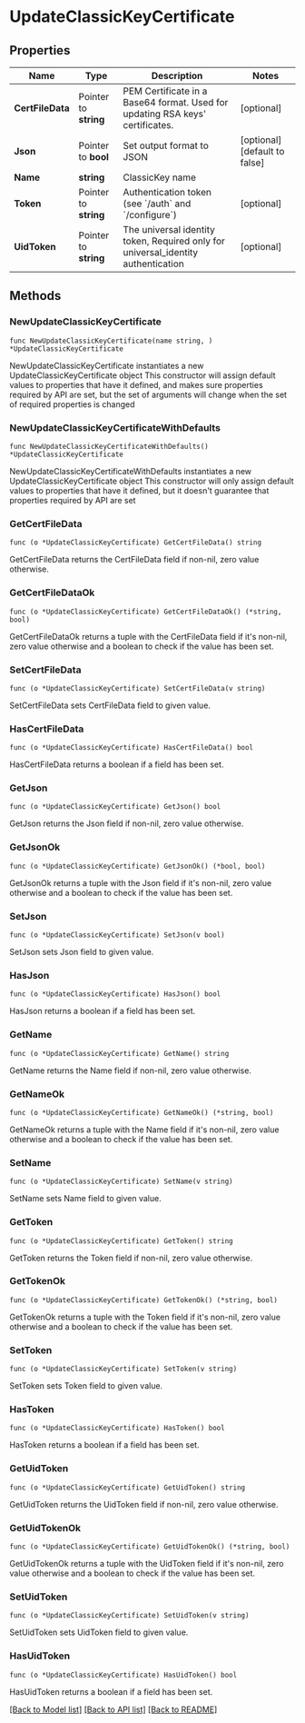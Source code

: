 # UpdateClassicKeyCertificate

## Properties

Name | Type | Description | Notes
------------ | ------------- | ------------- | -------------
**CertFileData** | Pointer to **string** | PEM Certificate in a Base64 format. Used for updating RSA keys&#39; certificates. | [optional] 
**Json** | Pointer to **bool** | Set output format to JSON | [optional] [default to false]
**Name** | **string** | ClassicKey name | 
**Token** | Pointer to **string** | Authentication token (see &#x60;/auth&#x60; and &#x60;/configure&#x60;) | [optional] 
**UidToken** | Pointer to **string** | The universal identity token, Required only for universal_identity authentication | [optional] 

## Methods

### NewUpdateClassicKeyCertificate

`func NewUpdateClassicKeyCertificate(name string, ) *UpdateClassicKeyCertificate`

NewUpdateClassicKeyCertificate instantiates a new UpdateClassicKeyCertificate object
This constructor will assign default values to properties that have it defined,
and makes sure properties required by API are set, but the set of arguments
will change when the set of required properties is changed

### NewUpdateClassicKeyCertificateWithDefaults

`func NewUpdateClassicKeyCertificateWithDefaults() *UpdateClassicKeyCertificate`

NewUpdateClassicKeyCertificateWithDefaults instantiates a new UpdateClassicKeyCertificate object
This constructor will only assign default values to properties that have it defined,
but it doesn't guarantee that properties required by API are set

### GetCertFileData

`func (o *UpdateClassicKeyCertificate) GetCertFileData() string`

GetCertFileData returns the CertFileData field if non-nil, zero value otherwise.

### GetCertFileDataOk

`func (o *UpdateClassicKeyCertificate) GetCertFileDataOk() (*string, bool)`

GetCertFileDataOk returns a tuple with the CertFileData field if it's non-nil, zero value otherwise
and a boolean to check if the value has been set.

### SetCertFileData

`func (o *UpdateClassicKeyCertificate) SetCertFileData(v string)`

SetCertFileData sets CertFileData field to given value.

### HasCertFileData

`func (o *UpdateClassicKeyCertificate) HasCertFileData() bool`

HasCertFileData returns a boolean if a field has been set.

### GetJson

`func (o *UpdateClassicKeyCertificate) GetJson() bool`

GetJson returns the Json field if non-nil, zero value otherwise.

### GetJsonOk

`func (o *UpdateClassicKeyCertificate) GetJsonOk() (*bool, bool)`

GetJsonOk returns a tuple with the Json field if it's non-nil, zero value otherwise
and a boolean to check if the value has been set.

### SetJson

`func (o *UpdateClassicKeyCertificate) SetJson(v bool)`

SetJson sets Json field to given value.

### HasJson

`func (o *UpdateClassicKeyCertificate) HasJson() bool`

HasJson returns a boolean if a field has been set.

### GetName

`func (o *UpdateClassicKeyCertificate) GetName() string`

GetName returns the Name field if non-nil, zero value otherwise.

### GetNameOk

`func (o *UpdateClassicKeyCertificate) GetNameOk() (*string, bool)`

GetNameOk returns a tuple with the Name field if it's non-nil, zero value otherwise
and a boolean to check if the value has been set.

### SetName

`func (o *UpdateClassicKeyCertificate) SetName(v string)`

SetName sets Name field to given value.


### GetToken

`func (o *UpdateClassicKeyCertificate) GetToken() string`

GetToken returns the Token field if non-nil, zero value otherwise.

### GetTokenOk

`func (o *UpdateClassicKeyCertificate) GetTokenOk() (*string, bool)`

GetTokenOk returns a tuple with the Token field if it's non-nil, zero value otherwise
and a boolean to check if the value has been set.

### SetToken

`func (o *UpdateClassicKeyCertificate) SetToken(v string)`

SetToken sets Token field to given value.

### HasToken

`func (o *UpdateClassicKeyCertificate) HasToken() bool`

HasToken returns a boolean if a field has been set.

### GetUidToken

`func (o *UpdateClassicKeyCertificate) GetUidToken() string`

GetUidToken returns the UidToken field if non-nil, zero value otherwise.

### GetUidTokenOk

`func (o *UpdateClassicKeyCertificate) GetUidTokenOk() (*string, bool)`

GetUidTokenOk returns a tuple with the UidToken field if it's non-nil, zero value otherwise
and a boolean to check if the value has been set.

### SetUidToken

`func (o *UpdateClassicKeyCertificate) SetUidToken(v string)`

SetUidToken sets UidToken field to given value.

### HasUidToken

`func (o *UpdateClassicKeyCertificate) HasUidToken() bool`

HasUidToken returns a boolean if a field has been set.


[[Back to Model list]](../README.md#documentation-for-models) [[Back to API list]](../README.md#documentation-for-api-endpoints) [[Back to README]](../README.md)


